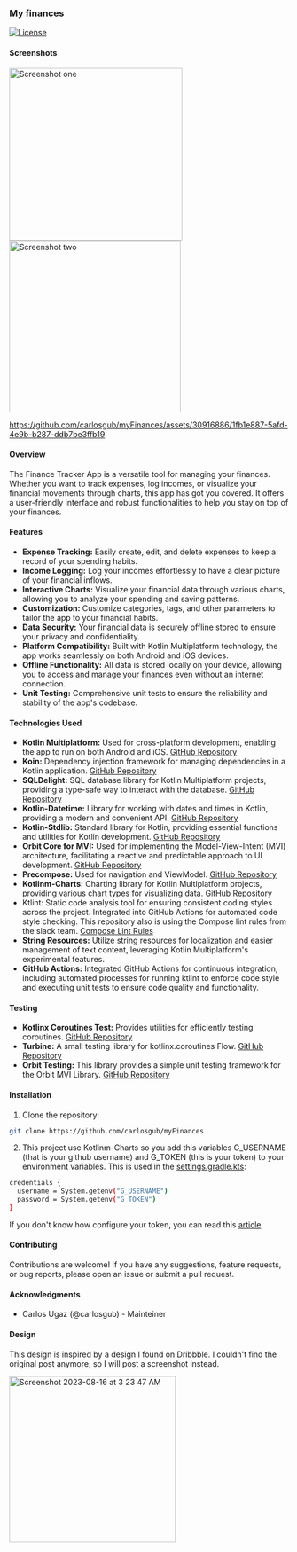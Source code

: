 ### My finances

[![License](https://img.shields.io/badge/license-Apache-blue.svg)](https://opensource.org/licenses/Apache)

#### Screenshots

<img width="312" alt="Screenshot one" src="https://github.com/carlosgub/myFinances/assets/30916886/d45b99d3-18f7-4463-9289-6a1c6da26c73">
<img width="309" alt="Screenshot two" src="https://github.com/carlosgub/myFinances/assets/30916886/2c38ec9d-f00d-42b7-9199-fcf0bc19de54">

https://github.com/carlosgub/myFinances/assets/30916886/1fb1e887-5afd-4e9b-b287-ddb7be3ffb19

#### Overview

The Finance Tracker App is a versatile tool for managing your finances. Whether you want to track expenses, log incomes, or visualize your financial movements through charts, this app has got you covered. It offers a user-friendly interface and robust functionalities to help you stay on top of your finances.

#### Features

- **Expense Tracking:** Easily create, edit, and delete expenses to keep a record of your spending habits.
- **Income Logging:** Log your incomes effortlessly to have a clear picture of your financial inflows.
- **Interactive Charts:** Visualize your financial data through various charts, allowing you to analyze your spending and saving patterns.
- **Customization:** Customize categories, tags, and other parameters to tailor the app to your financial habits.
- **Data Security:** Your financial data is securely offline stored to ensure your privacy and confidentiality.
- **Platform Compatibility:** Built with Kotlin Multiplatform technology, the app works seamlessly on both Android and iOS devices.
- **Offline Functionality:** All data is stored locally on your device, allowing you to access and manage your finances even without an internet connection.
- **Unit Testing:** Comprehensive unit tests to ensure the reliability and stability of the app's codebase.

#### Technologies Used

- **Kotlin Multiplatform:** Used for cross-platform development, enabling the app to run on both Android and iOS. [GitHub Repository](https://github.com/JetBrains/kotlin)
- **Koin:** Dependency injection framework for managing dependencies in a Kotlin application. [GitHub Repository](https://github.com/InsertKoinIO/koin)
- **SQLDelight:** SQL database library for Kotlin Multiplatform projects, providing a type-safe way to interact with the database. [GitHub Repository](https://github.com/cashapp/sqldelight)
- **Kotlin-Datetime:** Library for working with dates and times in Kotlin, providing a modern and convenient API. [GitHub Repository](https://github.com/Kotlin/kotlinx-datetime)
- **Kotlin-Stdlib:** Standard library for Kotlin, providing essential functions and utilities for Kotlin development. [GitHub Repository](https://github.com/JetBrains/kotlin/tree/master/libraries/stdlib)
- **Orbit Core for MVI:** Used for implementing the Model-View-Intent (MVI) architecture, facilitating a reactive and predictable approach to UI development. [GitHub Repository](https://github.com/babylonhealth/orbit-mvi)
- **Precompose:** Used for navigation and ViewModel. [GitHub Repository](https://github.com/Tlaster/PreCompose)
- **Kotlinm-Charts:** Charting library for Kotlin Multiplatform projects, providing various chart types for visualizing data. [GitHub Repository](https://github.com/carlosgub/kotlinm-charts)
- Ktlint: Static code analysis tool for ensuring consistent coding styles across the project. Integrated into GitHub Actions for automated code style checking. This repository also is using the Compose lint rules from the slack team. [Compose Lint Rules](https://github.com/slackhq/compose-lints)
- **String Resources:** Utilize string resources for localization and easier management of text content, leveraging Kotlin Multiplatform's experimental features.
- **GitHub Actions:** Integrated GitHub Actions for continuous integration, including automated processes for running ktlint to enforce code style and executing unit tests to ensure code quality and functionality.

#### Testing
- **Kotlinx Coroutines Test:** Provides utilities for efficiently testing coroutines. [GitHub Repository](https://github.com/Kotlin/kotlinx.coroutines/tree/master/kotlinx-coroutines-test)
- **Turbine:** A small testing library for kotlinx.coroutines Flow. [GitHub Repository](https://github.com/cashapp/turbine)
- **Orbit Testing:** This library provides a simple unit testing framework for the Orbit MVI Library. [GitHub Repository](https://orbit-mvi.org/Test/new)

#### Installation

1. Clone the repository:

```bash
git clone https://github.com/carlosgub/myFinances
```

2. This project use Kotlinm-Charts so you add this variables G_USERNAME (that is your github username) and G_TOKEN (this is your token) to your environment variables. This is used in the [settings.gradle.kts](https://github.com/carlosgub/myFinances/blob/main/settings.gradle.kts):

```bash
credentials {
  username = System.getenv("G_USERNAME")
  password = System.getenv("G_TOKEN")
}
```
If you don't know how configure your token, you can read this [article](https://docs.github.com/en/packages/working-with-a-github-packages-registry/working-with-the-gradle-registry)

#### Contributing

Contributions are welcome! If you have any suggestions, feature requests, or bug reports, please open an issue or submit a pull request.

#### Acknowledgments

- Carlos Ugaz (@carlosgub) - Mainteiner

#### Design

This design is inspired by a design I found on Dribbble. I couldn't find the original post anymore, so I will post a screenshot instead.

<img width="300" alt="Screenshot 2023-08-16 at 3 23 47 AM" src="https://github.com/carlosgub/myFinances/assets/30916886/6e2b0a02-99ca-432f-8151-c086ac09100d">
